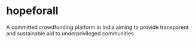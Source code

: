 # hopeforall
A committed crowdfunding platform in India aiming to provide transparent and sustainable aid to underprivileged communities
